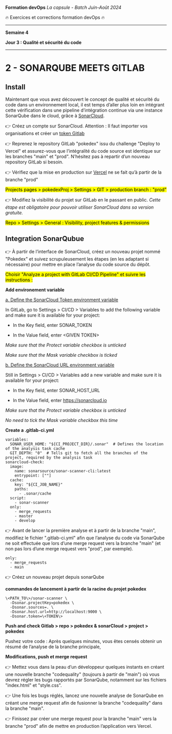 **Formation devOps**
_La capsule - Batch Juin-Août 2024_

:fire: Exercices et corrections formation devOps :fire:

---

**Semaine 4**

**Jour 3 : Qualité et sécurité du code**

---

# 2 - SONARQUBE MEETS GITLAB


## Install 

Maintenant que vous avez découvert le concept de qualité et sécurité du code dans un environnement local, il est temps d’aller plus loin en intégrant cette vérification dans une pipeline d’intégration continue via une instance SonarQube dans le cloud, grâce à [SonarCloud](https://www.sonarsource.com/products/sonarcloud/).

👉 Créez un compte sur SonarCloud. Attention : Il faut importer vos organisations et créer un [token Gitlab](https://gitlab.com/-/user_settings/personal_access_tokens)

👉 Reprenez le repository GitLab "pokedex" issu du challenge "Deploy to Vercel" et assurez-vous que l’intégralité du code source est identique sur les branches "main" et "prod". N’hésitez pas à repartir d’un nouveau repository GitLab si besoin.

👉 Vérifiez que la mise en production sur [Vercel](https://vercel.com) ne se fait qu’à partir de la branche "prod"

<mark>Projects pages > pokedexProj > Settings > GIT > production branch : "prod"</mark>

👉 Modifiez la visibilité du projet sur GitLab en le passant en public.
_Cette étape est obligatoire pour pouvoir utiliser SonarCloud dans sa version gratuite._

<mark>Repo > Settings > General : Visibility, project features & permissions</mark>



## Integration SonarQubue 

👉 À partir de l’interface de SonarCloud, créez un nouveau projet nommé "Pokedex" et suivez scrupuleusement les étapes (en les adaptant si nécessaire) pour mettre en place l’analyse du code source du dépôt.

<mark>Choisir "Analyze a project with GitLab CI/CD Pipeline" et suivre les instructions :</mark>


**Add environement variable**

<ins>a. Define the SonarCloud Token environment variable</ins>

In GitLab, go to Settings > CI/CD > Variables to add the following variable and make sure it is available for your project:

- In the Key field, enter SONAR_TOKEN

- In the Value field, enter \<GIVEN TOKEN\>

_Make sure that the Protect variable checkbox is unticked_

_Make sure that the Mask variable checkbox is ticked_


<ins>b. Define the SonarCloud URL environment variable</ins>

Still in Settings > CI/CD > Variables add a new variable and make sure it is available for your project:

- In the Key field, enter SONAR_HOST_URL

- In the Value field, enter https://sonarcloud.io 

_Make sure that the Protect variable checkbox is unticked_

_No need to tick the Mask variable checkbox this time_


**Create a .gitlab-ci.yml**

```
variables:
  SONAR_USER_HOME: "${CI_PROJECT_DIR}/.sonar"  # Defines the location of the analysis task cache
  GIT_DEPTH: "0"  # Tells git to fetch all the branches of the project, required by the analysis task
sonarcloud-check:
  image:
    name: sonarsource/sonar-scanner-cli:latest
    entrypoint: [""]
  cache:
    key: "${CI_JOB_NAME}"
    paths:
      - .sonar/cache
  script:
    - sonar-scanner
  only:
    - merge_requests
    - master
    - develop
```


👉 Avant de lancer la première analyse et à partir de la branche "main", modifiez le fichier ".gitlab-ci.yml" afin que l’analyse du code via SonarQube ne soit effectuée que lors d’une merge request vers la branche "main" (et non pas lors d’une merge request vers "prod", par exemple).

```
only:
  - merge_requests
  - main
```

👉 Créez un nouveau projet depuis sonarQube


**commandes de lancement à partir de la racine du projet pokedex**

```
\<PATH_TO\>/sonar-scanner \
  -Dsonar.projectKey=pokedex \
  -Dsonar.sources=. \
  -Dsonar.host.url=http://localhost:9000 \
  -Dsonar.token=\<TOKEN\>
```

**Push and check Gitlab > repo > pokedex  & sonarCloud > project > pokedex**

Pushez votre code : Après quelques minutes, vous êtes censés obtenir un résumé de l’analyse de la branche principale,


**Modifications, push et merge request**

👉 Mettez vous dans la peau d’un développeur quelques instants en créant une nouvelle branche "codequality" (toujours à partir de "main") où vous devrez régler les bugs rapportés par SonarQube, notamment sur les fichiers "index.html" et "style.css".

👉 Une fois les bugs réglés, lancez une nouvelle analyse de SonarQube en créant une merge request afin de fusionner la branche "codequality" dans la branche "main".

👉 Finissez par créer une merge request pour la branche "main" vers la branche "prod" afin de mettre en production l’application vers Vercel.
